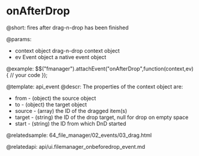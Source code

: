 onAfterDrop
=============

@short:
	fires after drag-n-drop has been finished

@params:
- context		object				drag-n-drop context object 
- ev 			Event object		a native event object


@example:
$$("fmanager").attachEvent("onAfterDrop",function(context,ev){
    // your code
});

@template:	api_event
@descr:
The properties of the context object are:

- from - (object) the source object
- to - (object) the target object
- source - (array) the ID of the dragged item(s)
- target - (string) the ID of the drop target, null for drop on empty space
- start - (string) the ID from which DnD started

@relatedsample:
64_file_manager/02_events/03_drag.html

@relatedapi:
api/ui.filemanager_onbeforedrop_event.md